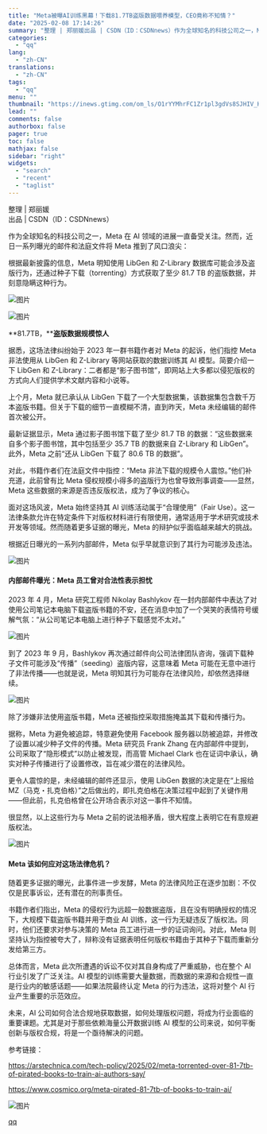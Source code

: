 ```yaml
---
title: "Meta被曝AI训练黑幕！下载81.7TB盗版数据喂养模型，CEO竟称不知情？"
date: "2025-02-08 17:14:26"
summary: "整理 | 郑丽媛出品 | CSDN（ID：CSDNnews）作为全球知名的科技公司之一，Meta 在..."
categories:
  - "qq"
lang:
  - "zh-CN"
translations:
  - "zh-CN"
tags:
  - "qq"
menu: ""
thumbnail: "https://inews.gtimg.com/om_ls/O1rYYMhrFC1Zr1pl3gdVs8SJHIV_H4svlaiMGbU7MS0Z8AA_640360/0"
lead: ""
comments: false
authorbox: false
pager: true
toc: false
mathjax: false
sidebar: "right"
widgets:
  - "search"
  - "recent"
  - "taglist"
---
```


整理 | 郑丽媛  
出品 | CSDN（ID：CSDNnews）

作为全球知名的科技公司之一，Meta 在 AI 领域的进展一直备受关注。然而，近日一系列曝光的邮件和法庭文件将 Meta 推到了风口浪尖：

根据最新披露的信息，Meta 明知使用 LibGen 和 Z-Library 数据库可能会涉及盗版行为，还通过种子下载（torrenting）方式获取了至少 81.7 TB 的盗版数据，并刻意隐瞒这种行为。

![图片](https://inews.gtimg.com/om_bt/OOAhWW7F5jy17MBsYZ5qppn__YM63gIP5RhC_dAblhrbIAA/641)

![图片](https://inews.gtimg.com/om_bt/OHhYz__bdKjwaYr7D1rw9aeGFa2wDJ6uJUnLrufZ2kRqMAA/641)

**81.7TB，****盗版数据规模惊人**

据悉，这场法律纠纷始于 2023 年一群书籍作者对 Meta 的起诉，他们指控 Meta 非法使用从 LibGen 和 Z-Library 等网站获取的数据训练其 AI 模型。简要介绍一下 LibGen 和 Z-Library：二者都是“影子图书馆”，即网站上大多都以侵犯版权的方式向人们提供学术文献内容和小说等。

上个月，Meta 就已承认从 LibGen 下载了一个大型数据集，该数据集包含数千万本盗版书籍。但关于下载的细节一直模糊不清，直到昨天，Meta 未经编辑的邮件首次被公开。

最新证据显示，Meta 通过影子图书馆下载了至少 81.7 TB 的数据：“这些数据来自多个影子图书馆，其中包括至少 35.7 TB 的数据来自 Z-Library 和 LibGen”。此外，Meta 之前“还从 LibGen 下载了 80.6 TB 的数据”。

对此，书籍作者们在法庭文件中指控：“Meta 非法下载的规模令人震惊。”他们补充道，此前曾有比 Meta 侵权规模小得多的盗版行为也曾导致刑事调查——显然，Meta 这些数据的来源是否违反版权法，成为了争议的核心。

面对这场风波，Meta 始终坚持其 AI 训练活动属于“合理使用”（Fair Use）。这一法律条款允许在特定条件下对版权材料进行有限使用，通常适用于学术研究或技术开发等领域。然而随着更多证据的曝光，Meta 的辩护似乎面临越来越大的挑战。

根据近日曝光的一系列内部邮件，Meta 似乎早就意识到了其行为可能涉及违法。

  


![图片](https://inews.gtimg.com/om_bt/OG0p_GPLPBqIrWatrm9bXpz5B3YkT7tAqdgTdh9Y2l-U8AA/641)

#### **内部邮件曝光：Meta 员工曾对合法性表示担忧**

2023 年 4 月，Meta 研究工程师 Nikolay Bashlykov 在一封内部邮件中表达了对使用公司笔记本电脑下载盗版书籍的不安，还在消息中加了一个哭笑的表情符号缓解气氛：“从公司笔记本电脑上进行种子下载感觉不太对。”

![图片](https://inews.gtimg.com/om_bt/O6kQiZBxBMEh5AE3SU4TMCuCJ-JiZrLvfN9z9SDFVEkrUAA/641)

到了 2023 年 9 月，Bashlykov 再次通过邮件向公司法律团队咨询，强调下载种子文件可能涉及“传播”（seeding）盗版内容，这意味着 Meta 可能在无意中进行了非法传播——也就是说，Meta 明知其行为可能存在法律风险，却依然选择继续。

![图片](https://inews.gtimg.com/om_bt/OoTwXbWkVAQvBxFW6Mg-FpX1bNJbedune9vHZRCpyeY-wAA/641)

除了涉嫌非法使用盗版书籍，Meta 还被指控采取措施掩盖其下载和传播行为。

据称，Meta 为避免被追踪，特意避免使用 Facebook 服务器以防被追踪，并修改了设置以减少种子文件的传播。Meta 研究员 Frank Zhang 在内部邮件中提到，公司采取了“隐形模式”以防止被发现，而高管 Michael Clark 也在证词中承认，确实对种子传播进行了设置修改，旨在减少潜在的法律风险。

更令人震惊的是，未经编辑的邮件还显示，使用 LibGen 数据的决定是在“上报给 MZ（马克・扎克伯格）”之后做出的，即扎克伯格在决策过程中起到了关键作用——但此前，扎克伯格曾在公开场合表示对这一事件不知情。

很显然，以上这些行为与 Meta 之前的说法相矛盾，很大程度上表明它在有意规避版权法。

  


![图片](https://inews.gtimg.com/om_bt/OoRWlBz5zIG-DWMZmh4UfCvxZwuPbMfC2IO9l47ro8uM8AA/641)

#### **Meta 该如何应对这场法律危机？**

随着更多证据的曝光，此事件进一步发酵，Meta 的法律风险正在逐步加剧：不仅仅是民事诉讼，还有潜在的刑事责任。

书籍作者们指出，Meta 的侵权行为远超一般数据盗版，且在没有明确授权的情况下，大规模下载盗版书籍并用于商业 AI 训练，这一行为无疑违反了版权法。同时，他们还要求对参与决策的 Meta 员工进行进一步的证词询问。对此，Meta 则坚持认为指控被夸大了，辩称没有证据表明任何版权书籍由于其种子下载而重新分发给第三方。

总体而言，Meta 此次所遭遇的诉讼不仅对其自身构成了严重威胁，也在整个 AI 行业引发了广泛关注。AI 模型的训练需要大量数据，而数据的来源和合规性一直是行业内的敏感话题——如果法院最终认定 Meta 的行为违法，这将对整个 AI 行业产生重要的示范效应。

未来，AI 公司如何合法合规地获取数据，如何处理版权问题，将成为行业面临的重要课题。尤其是对于那些依赖海量公开数据训练 AI 模型的公司来说，如何平衡创新与版权合规，将是一个亟待解决的问题。

参考链接：

https://arstechnica.com/tech-policy/2025/02/meta-torrented-over-81-7tb-of-pirated-books-to-train-ai-authors-say/

https://www.cosmico.org/meta-pirated-81-7tb-of-books-to-train-ai/

![图片](https://inews.gtimg.com/om_bt/G-eFGqowHhRHraeq1jWY0jSe3IZWpVNSdj9NiDgA1COOUAA/0)

[qq](https://new.qq.com/rain/a/20250208A06BC100)
